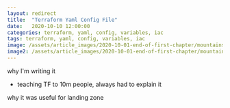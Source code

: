 ```yaml
---
layout: redirect
title:  "Terraform Yaml Config File"
date:   2020-10-10 12:00:00
categories: terraform, yaml, config, variables, iac
tags: terraform, yaml, config, variables, iac
image: /assets/article_images/2020-10-01-end-of-first-chapter/mountains.jpg
image2: /assets/article_images/2020-10-01-end-of-first-chapter/mountains-mobile.jpg
---
```

why I'm writing it
 - teaching TF to 10m people, always had to explain it
 
why it was useful for landing zone
